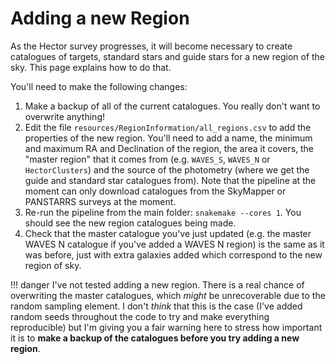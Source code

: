 # Adding a new Region

As the Hector survey progresses, it will become necessary to create catalogues of targets, standard stars and guide stars for a new region of the sky. This page explains how to do that.

You'll need to make the following changes:

1. Make a backup of all of the current catalogues. You really don't want to overwrite anything!
2. Edit the file `resources/RegionInformation/all_regions.csv` to add the properties of the new region. You'll need to add a name, the minimum and maximum RA and Declination of the region, the area it covers, the "master region" that it comes from (e.g. `WAVES_S`, `WAVES_N` or `HectorClusters`) and the source of the photometry (where we get the guide and standard star catalogues from). Note that the pipeline at the moment can only download catalogues from the SkyMapper or PANSTARRS surveys at the moment.
3. Re-run the pipeline from the main folder: `snakemake --cores 1`. You should see the new region catalogues being made.
4. Check that the master catalogue you've just updated (e.g. the master WAVES N catalogue if you've added a WAVES N region) is the same as it was before, just with extra galaxies added which correspond to the new region of sky. 

!!! danger
    I've not tested adding a new region. There is a real chance of overwriting the master catalogues, which _might_ be unrecoverable due to the random sampling element. I don't _think_ that this is the case (I've added random seeds throughout the code to try and make everything reproducible) but I'm giving you a fair warning here to stress how important it is to **make a backup of the catalogues before you try adding a new region**.